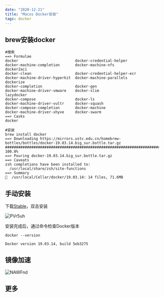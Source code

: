 ```yaml
---
date: "2020-12-21"
title: "Macos Docker安装"
tags: docker
---
```


## brew安装docker

``` shell
#搜索
==> Formulae
docker                          docker-credential-helper        docker-machine-completion       docker-machine-nfs              docker2aci
docker-clean                    docker-credential-helper-ecr    docker-machine-driver-hyperkit  docker-machine-parallels        dockerize
docker-completion               docker-gen                      docker-machine-driver-vmware    docker-slim                     lazydocker
docker-compose                  docker-ls                       docker-machine-driver-vultr     docker-squash
docker-compose-completion       docker-machine                  docker-machine-driver-xhyve     docker-swarm
==> Casks
docker

#安装
brew install docker                                                                                                          
==> Downloading https://mirrors.ustc.edu.cn/homebrew-bottles/bottles/docker-19.03.14.big_sur.bottle.tar.gz
######################################################################## 100.0%
==> Pouring docker-19.03.14.big_sur.bottle.tar.gz
==> Caveats
zsh completions have been installed to:
  /usr/local/share/zsh/site-functions
==> Summary
🍺  /usr/local/Cellar/docker/19.03.14: 14 files, 71.6MB
```

## 手动安装

下载[Stable](https://download.docker.com/mac/stable/Docker.dmg)，双击安装

![PVr5uh](https://cdn.jsdelivr.net/gh/manonicu/pics@master/uPic/PVr5uh.jpg)

安装完成后，通过命令检查Docker版本

``` shell
docker --version

Docker version 19.03.14, build 5eb3275
```

## 镜像加速

![NAWFnd](https://cdn.jsdelivr.net/gh/manonicu/pics@master/uPic/NAWFnd.png)

## 更多